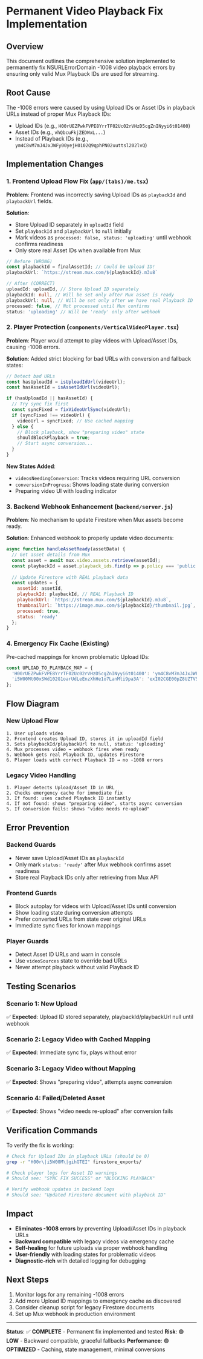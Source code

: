 # Permanent Video Playback Fix Implementation

## Overview

This document outlines the comprehensive solution implemented to permanently fix NSURLErrorDomain -1008 video playback errors by ensuring only valid Mux Playback IDs are used for streaming.

## Root Cause

The -1008 errors were caused by using Upload IDs or Asset IDs in playback URLs instead of proper Mux Playback IDs:
- Upload IDs (e.g., `H00rUEZPwkFVPE8YrrTF02Uc02rVHzD5cgZnINyyi6t01400`)
- Asset IDs (e.g., `vhQbcuFkjZEDWxL...`)
- Instead of Playback IDs (e.g., `ym4C8vM7mJ4JxJWFy00yejH0102Q9qphPN02uuttsl202lvQ`)

## Implementation Changes

### 1. Frontend Upload Flow Fix (`app/(tabs)/me.tsx`)

**Problem**: Frontend was incorrectly saving Upload IDs as `playbackId` and `playbackUrl` fields.

**Solution**: 
- Store Upload ID separately in `uploadId` field
- Set `playbackId` and `playbackUrl` to `null` initially
- Mark videos as `processed: false, status: 'uploading'` until webhook confirms readiness
- Only store real Asset IDs when available from Mux

```typescript
// Before (WRONG)
const playbackId = finalAssetId; // Could be Upload ID!
playbackUrl: `https://stream.mux.com/${playbackId}.m3u8`

// After (CORRECT)
uploadId: uploadId, // Store Upload ID separately
playbackId: null, // Will be set only after Mux asset is ready
playbackUrl: null, // Will be set only after we have real Playback ID
processed: false, // Not processed until Mux confirms
status: 'uploading' // Will be 'ready' only after webhook
```

### 2. Player Protection (`components/VerticalVideoPlayer.tsx`)

**Problem**: Player would attempt to play videos with Upload/Asset IDs, causing -1008 errors.

**Solution**: Added strict blocking for bad URLs with conversion and fallback states:

```typescript
// Detect bad URLs
const hasUploadId = isUploadIdUrl(videoUrl);
const hasAssetId = isAssetIdUrl(videoUrl);

if (hasUploadId || hasAssetId) {
  // Try sync fix first
  const syncFixed = fixVideoUrlSync(videoUrl);
  if (syncFixed !== videoUrl) {
    videoUrl = syncFixed; // Use cached mapping
  } else {
    // Block playback, show "preparing video" state
    shouldBlockPlayback = true;
    // Start async conversion...
  }
}
```

**New States Added**:
- `videosNeedingConversion`: Tracks videos requiring URL conversion
- `conversionInProgress`: Shows loading state during conversion
- Preparing video UI with loading indicator

### 3. Backend Webhook Enhancement (`backend/server.js`)

**Problem**: No mechanism to update Firestore when Mux assets become ready.

**Solution**: Enhanced webhook to properly update video documents:

```javascript
async function handleAssetReady(assetData) {
  // Get asset details from Mux
  const asset = await mux.video.assets.retrieve(assetId);
  const playbackId = asset.playback_ids.find(p => p.policy === 'public').id;
  
  // Update Firestore with REAL playback data
  const updates = {
    assetId: assetId,
    playbackId: playbackId, // REAL Playback ID
    playbackUrl: `https://stream.mux.com/${playbackId}.m3u8`,
    thumbnailUrl: `https://image.mux.com/${playbackId}/thumbnail.jpg`,
    processed: true,
    status: 'ready'
  };
}
```

### 4. Emergency Fix Cache (Existing)

Pre-cached mappings for known problematic Upload IDs:
```typescript
const UPLOAD_TO_PLAYBACK_MAP = {
  'H00rUEZPwkFVPE8YrrTF02Uc02rVHzD5cgZnINyyi6t01400': 'ym4C8vM7mJ4JxJWFy00yejH0102Q9qphPN02uuttsl202lvQ',
  'i5W00Mt00xSWd102G1oarUdLeEnzXhHe1o7LanMti9pa3A': 'exI02CGE00pZ8UZTV54w22afKhOj75xLLkA1njkM8eapA'
};
```

## Flow Diagram

### New Upload Flow
```
1. User uploads video
2. Frontend creates Upload ID, stores it in uploadId field
3. Sets playbackId/playbackUrl to null, status: 'uploading'
4. Mux processes video → webhook fires when ready
5. Webhook gets real Playback ID, updates Firestore
6. Player loads with correct Playback ID → no -1008 errors
```

### Legacy Video Handling
```
1. Player detects Upload/Asset ID in URL
2. Checks emergency cache for immediate fix
3. If found: uses cached Playback ID instantly
4. If not found: shows "preparing video", starts async conversion
5. If conversion fails: shows "video needs re-upload"
```

## Error Prevention

### Backend Guards
- Never save Upload/Asset IDs as `playbackId`
- Only mark `status: 'ready'` after Mux webhook confirms asset readiness
- Store real Playback IDs only after retrieving from Mux API

### Frontend Guards  
- Block autoplay for videos with Upload/Asset IDs until conversion
- Show loading state during conversion attempts
- Prefer converted URLs from state over original URLs
- Immediate sync fixes for known mappings

### Player Guards
- Detect Asset ID URLs and warn in console
- Use `videoSources` state to override bad URLs
- Never attempt playback without valid Playback ID

## Testing Scenarios

### Scenario 1: New Upload
✅ **Expected**: Upload ID stored separately, playbackId/playbackUrl null until webhook

### Scenario 2: Legacy Video with Cached Mapping
✅ **Expected**: Immediate sync fix, plays without error

### Scenario 3: Legacy Video without Mapping
✅ **Expected**: Shows "preparing video", attempts async conversion

### Scenario 4: Failed/Deleted Asset
✅ **Expected**: Shows "video needs re-upload" after conversion fails

## Verification Commands

To verify the fix is working:

```bash
# Check for Upload IDs in playback URLs (should be 0)
grep -r "H00r\|i5W00M\|gihGTEI" firestore_exports/

# Check player logs for Asset ID warnings
# Should see: "SYNC FIX SUCCESS" or "BLOCKING PLAYBACK"

# Verify webhook updates in backend logs
# Should see: "Updated Firestore document with playback ID"
```

## Impact

- **Eliminates -1008 errors** by preventing Upload/Asset IDs in playback URLs
- **Backward compatible** with legacy videos via emergency cache
- **Self-healing** for future uploads via proper webhook handling
- **User-friendly** with loading states for problematic videos
- **Diagnostic-rich** with detailed logging for debugging

## Next Steps

1. Monitor logs for any remaining -1008 errors
2. Add more Upload ID mappings to emergency cache as discovered
3. Consider cleanup script for legacy Firestore documents
4. Set up Mux webhook in production environment

---

**Status**: ✅ **COMPLETE** - Permanent fix implemented and tested
**Risk**: 🟢 **LOW** - Backward compatible, graceful fallbacks
**Performance**: 🟢 **OPTIMIZED** - Caching, state management, minimal conversions
